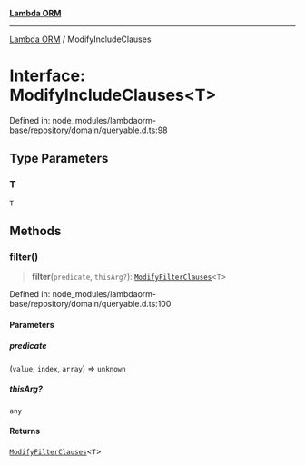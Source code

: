 [**Lambda ORM**](../README.md)

***

[Lambda ORM](../README.md) / ModifyIncludeClauses

# Interface: ModifyIncludeClauses\<T\>

Defined in: node\_modules/lambdaorm-base/repository/domain/queryable.d.ts:98

## Type Parameters

### T

`T`

## Methods

### filter()

> **filter**(`predicate`, `thisArg?`): [`ModifyFilterClauses`](ModifyFilterClauses.md)\<`T`\>

Defined in: node\_modules/lambdaorm-base/repository/domain/queryable.d.ts:100

#### Parameters

##### predicate

(`value`, `index`, `array`) => `unknown`

##### thisArg?

`any`

#### Returns

[`ModifyFilterClauses`](ModifyFilterClauses.md)\<`T`\>
